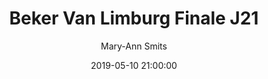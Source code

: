 ---
layout: album
title: Beker Van Limburg Finale J21
description: Beker Van Limburg Finale J21 tussen Hubo Limburg United en Hasselt BT.
date: 2019-05-10 21:00:00
cover: /albums/2019-05-10-Beker-Van-Limburg-Finale-J21/thumbnails/DSC_0702_bis.jpg
author: Mary-Ann Smits
archived: true
pagination: 
  enabled: true
  images: true
  imageLayout: image
  itemsPerPage: 256
---